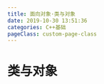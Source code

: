 ```yaml
---
title: 面向对象·类与对象
date: 2019-10-30 13:51:36
categories: C++基础
pageClass: custom-page-class
---
```

# 类与对象